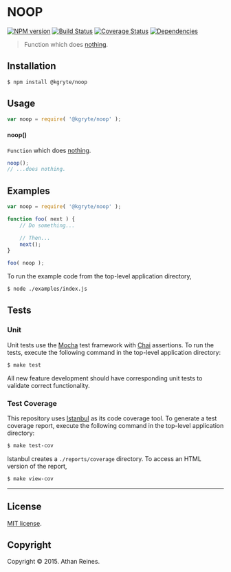 NOOP
===
[![NPM version][npm-image]][npm-url] [![Build Status][travis-image]][travis-url] [![Coverage Status][coveralls-image]][coveralls-url] [![Dependencies][dependencies-image]][dependencies-url]

> Function which does [nothing](https://en.wikipedia.org/wiki/NOP).


## Installation

``` bash
$ npm install @kgryte/noop
```


## Usage

``` javascript
var noop = require( '@kgryte/noop' );
```

#### noop()

`Function` which does [nothing](https://en.wikipedia.org/wiki/NOP).

``` javascript
noop();
// ...does nothing.
```


## Examples

``` javascript
var noop = require( '@kgryte/noop' );

function foo( next ) {
	// Do something...

	// Then...
	next();
}

foo( noop );
```

To run the example code from the top-level application directory,

``` bash
$ node ./examples/index.js
```


## Tests

### Unit

Unit tests use the [Mocha](http://mochajs.org/) test framework with [Chai](http://chaijs.com) assertions. To run the tests, execute the following command in the top-level application directory:

``` bash
$ make test
```

All new feature development should have corresponding unit tests to validate correct functionality.


### Test Coverage

This repository uses [Istanbul](https://github.com/gotwarlost/istanbul) as its code coverage tool. To generate a test coverage report, execute the following command in the top-level application directory:

``` bash
$ make test-cov
```

Istanbul creates a `./reports/coverage` directory. To access an HTML version of the report,

``` bash
$ make view-cov
```


---
## License

[MIT license](http://opensource.org/licenses/MIT).


## Copyright

Copyright &copy; 2015. Athan Reines.


[npm-image]: http://img.shields.io/npm/v/@kgryte/noop.svg
[npm-url]: https://npmjs.org/package/@kgryte/noop

[travis-image]: http://img.shields.io/travis/kgryte/node-noop/master.svg
[travis-url]: https://travis-ci.org/kgryte/node-noop

[coveralls-image]: https://img.shields.io/coveralls/kgryte/node-noop/master.svg
[coveralls-url]: https://coveralls.io/r/kgryte/node-noop?branch=master

[dependencies-image]: http://img.shields.io/david/kgryte/node-noop.svg
[dependencies-url]: https://david-dm.org/kgryte/node-noop

[dev-dependencies-image]: http://img.shields.io/david/dev/kgryte/node-noop.svg
[dev-dependencies-url]: https://david-dm.org/dev/kgryte/node-noop

[github-issues-image]: http://img.shields.io/github/issues/kgryte/node-noop.svg
[github-issues-url]: https://github.com/kgryte/node-noop/issues
